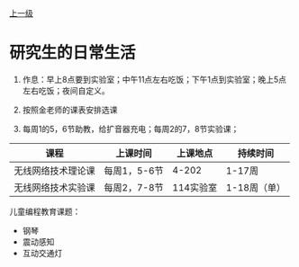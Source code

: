 [上一级](../README.md)

# 研究生的日常生活

1. 作息：早上8点要到实验室；中午11点左右吃饭；下午1点到实验室；晚上5点左右吃饭；夜间自定义。

2. 按照金老师的课表安排选课

3. 每周1的5，6节助教，给扩音器充电；每周2的7，8节实验课；


|课程|上课时间|上课地点|持续时间|
|---|---|---|---|
|无线网络技术理论课|每周1，5-6节|4-202|1-17周|
|无线网络技术实验课|每周2，7-8节|114实验室|1-18周（单）|

儿童编程教育课题：
- 钢琴
- 震动感知
- 互动交通灯
